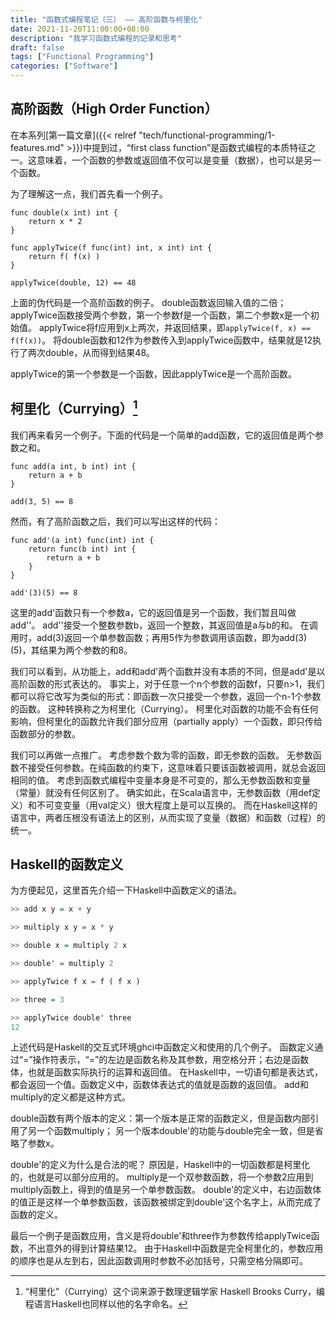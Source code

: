 ```yaml
---
title: "函数式编程笔记（三） —— 高阶函数与柯里化"
date: 2021-11-20T11:00:00+08:00
description: "我学习函数式编程的记录和思考"
draft: false
tags: ["Functional Programming"]
categories: ["Software"]
---
```


## 高阶函数（High Order Function）

在本系列[第一篇文章]({{< relref "tech/functional-programming/1-features.md" >}})中提到过，“first class function”是函数式编程的本质特征之一。这意味着，一个函数的参数或返回值不仅可以是变量（数据），也可以是另一个函数。

为了理解这一点，我们首先看一个例子。
```
func double(x int) int {
    return x * 2
}

func applyTwice(f func(int) int, x int) int {
    return f( f(x) )
}

applyTwice(double, 12) == 48
```

上面的伪代码是一个高阶函数的例子。
double函数返回输入值的二倍；
applyTwice函数接受两个参数，第一个参数f是一个函数，第二个参数x是一个初始值。
applyTwice将f应用到x上两次，并返回结果，即``applyTwice(f, x) == f(f(x))``。
将double函数和12作为参数传入到applyTwice函数中，结果就是12执行了两次double，从而得到结果48。

applyTwice的第一个参数是一个函数，因此applyTwice是一个高阶函数。

## 柯里化（Currying）[^1]

我们再来看另一个例子。下面的代码是一个简单的add函数，它的返回值是两个参数之和。

```
func add(a int, b int) int {
    return a + b
}

add(3, 5) == 8
```

然而，有了高阶函数之后，我们可以写出这样的代码：

```
func add'(a int) func(int) int {
    return func(b int) int {
        return a + b
    }
}

add'(3)(5) == 8
```

这里的add'函数只有一个参数a，它的返回值是另一个函数，我们暂且叫做add''。
add''接受一个整数参数b，返回一个整数，其返回值是a与b的和。
在调用时，add(3)返回一个单参数函数；再用5作为参数调用该函数，即为add(3)(5)，其结果为两个参数的和8。

我们可以看到，从功能上，add和add'两个函数并没有本质的不同，但是add'是以高阶函数的形式表达的。
事实上，对于任意一个n个参数的函数f，只要n>1，我们都可以将它改写为类似的形式：即函数一次只接受一个参数，返回一个n-1个参数的函数。
这种转换称之为柯里化（Currying）。
柯里化对函数的功能不会有任何影响，但柯里化的函数允许我们部分应用（partially apply）一个函数，即只传给函数部分的参数。

我们可以再做一点推广。
考虑参数个数为零的函数，即无参数的函数。
无参数函数不接受任何参数。在纯函数的约束下，这意味着只要该函数被调用，就总会返回相同的值。
考虑到函数式编程中变量本身是不可变的，那么无参数函数和变量（常量）就没有任何区别了。
确实如此，在Scala语言中，无参数函数（用def定义）和不可变变量（用val定义）很大程度上是可以互换的。
而在Haskell这样的语言中，两者压根没有语法上的区别，从而实现了变量（数据）和函数（过程）的统一。

## Haskell的函数定义

为方便起见，这里首先介绍一下Haskell中函数定义的语法。

```haskell
>> add x y = x + y

>> multiply x y = x * y

>> double x = multiply 2 x

>> double' = multiply 2

>> applyTwice f x = f ( f x )

>> three = 3

>> applyTwice double' three
12

```

上述代码是Haskell的交互式环境ghci中函数定义和使用的几个例子。
函数定义通过“=”操作符表示，“=”的左边是函数名称及其参数，用空格分开；右边是函数体，也就是函数实际执行的运算和返回值。
在Haskell中，一切语句都是表达式，都会返回一个值。函数定义中，函数体表达式的值就是函数的返回值。
add和multiply的定义都是这种方式。

double函数有两个版本的定义：第一个版本是正常的函数定义，但是函数内部引用了另一个函数multiply；
另一个版本double'的功能与double完全一致，但是省略了参数x。

double'的定义为什么是合法的呢？
原因是，Haskell中的一切函数都是柯里化的，也就是可以部分应用的。
multiply是一个双参数函数，将一个参数2应用到multiply函数上，得到的值是另一个单参数函数。
double'的定义中，右边函数体的值正是这样一个单参数函数，该函数被绑定到double'这个名字上，从而完成了函数的定义。

最后一个例子是函数应用，含义是将double'和three作为参数传给applyTwice函数，不出意外的得到计算结果12。
由于Haskell中函数是完全柯里化的，参数应用的顺序也是从左到右，因此函数调用时参数不必加括号，只需空格分隔即可。

[^1]: “柯里化”（Currying）这个词来源于数理逻辑学家 Haskell Brooks Curry，编程语言Haskell也同样以他的名字命名。
